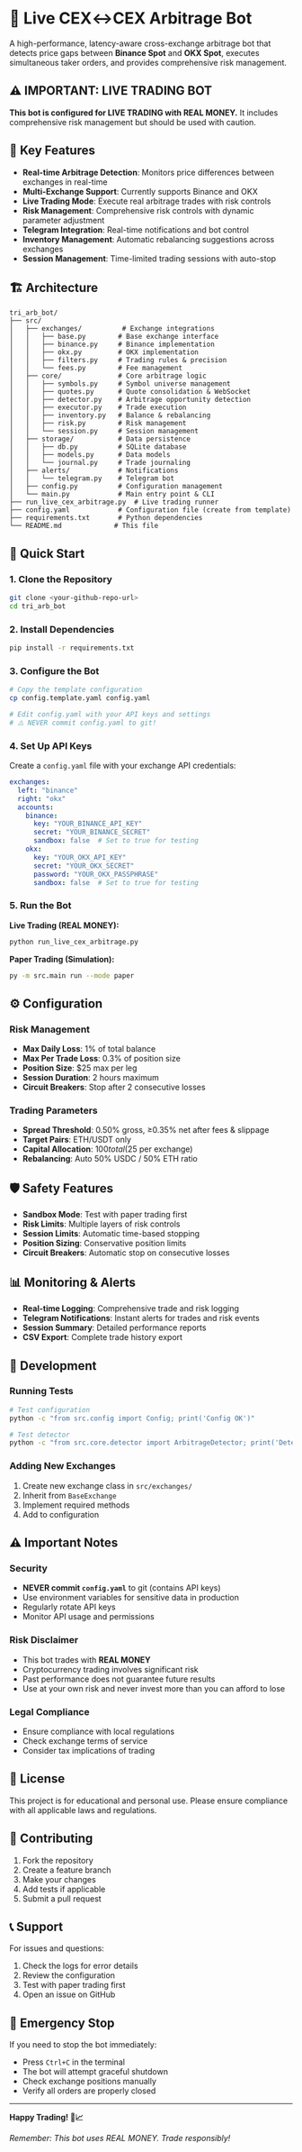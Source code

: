 # 🚀 Live CEX↔CEX Arbitrage Bot

A high-performance, latency-aware cross-exchange arbitrage bot that detects price gaps between **Binance Spot** and **OKX Spot**, executes simultaneous taker orders, and provides comprehensive risk management.

## ⚠️ **IMPORTANT: LIVE TRADING BOT**

**This bot is configured for LIVE TRADING with REAL MONEY.** It includes comprehensive risk management but should be used with caution.

## 🎯 **Key Features**

- **Real-time Arbitrage Detection**: Monitors price differences between exchanges in real-time
- **Multi-Exchange Support**: Currently supports Binance and OKX
- **Live Trading Mode**: Execute real arbitrage trades with risk controls
- **Risk Management**: Comprehensive risk controls with dynamic parameter adjustment
- **Telegram Integration**: Real-time notifications and bot control
- **Inventory Management**: Automatic rebalancing suggestions across exchanges
- **Session Management**: Time-limited trading sessions with auto-stop

## 🏗️ **Architecture**

```
tri_arb_bot/
├── src/
│   ├── exchanges/          # Exchange integrations
│   │   ├── base.py        # Base exchange interface
│   │   ├── binance.py     # Binance implementation
│   │   ├── okx.py         # OKX implementation
│   │   ├── filters.py     # Trading rules & precision
│   │   └── fees.py        # Fee management
│   ├── core/              # Core arbitrage logic
│   │   ├── symbols.py     # Symbol universe management
│   │   ├── quotes.py      # Quote consolidation & WebSocket
│   │   ├── detector.py    # Arbitrage opportunity detection
│   │   ├── executor.py    # Trade execution
│   │   ├── inventory.py   # Balance & rebalancing
│   │   ├── risk.py        # Risk management
│   │   └── session.py     # Session management
│   ├── storage/           # Data persistence
│   │   ├── db.py          # SQLite database
│   │   ├── models.py      # Data models
│   │   └── journal.py     # Trade journaling
│   ├── alerts/            # Notifications
│   │   └── telegram.py    # Telegram bot
│   ├── config.py          # Configuration management
│   └── main.py            # Main entry point & CLI
├── run_live_cex_arbitrage.py  # Live trading runner
├── config.yaml            # Configuration file (create from template)
├── requirements.txt       # Python dependencies
└── README.md             # This file
```

## 🚀 **Quick Start**

### **1. Clone the Repository**
```bash
git clone <your-github-repo-url>
cd tri_arb_bot
```

### **2. Install Dependencies**
```bash
pip install -r requirements.txt
```

### **3. Configure the Bot**
```bash
# Copy the template configuration
cp config.template.yaml config.yaml

# Edit config.yaml with your API keys and settings
# ⚠️ NEVER commit config.yaml to git!
```

### **4. Set Up API Keys**
Create a `config.yaml` file with your exchange API credentials:

```yaml
exchanges:
  left: "binance"
  right: "okx"
  accounts:
    binance:
      key: "YOUR_BINANCE_API_KEY"
      secret: "YOUR_BINANCE_SECRET"
      sandbox: false  # Set to true for testing
    okx:
      key: "YOUR_OKX_API_KEY"
      secret: "YOUR_OKX_SECRET"
      password: "YOUR_OKX_PASSPHRASE"
      sandbox: false  # Set to true for testing
```

### **5. Run the Bot**

**Live Trading (REAL MONEY):**
```bash
python run_live_cex_arbitrage.py
```

**Paper Trading (Simulation):**
```bash
py -m src.main run --mode paper
```

## ⚙️ **Configuration**

### **Risk Management**
- **Max Daily Loss**: 1% of total balance
- **Max Per Trade Loss**: 0.3% of position size
- **Position Size**: $25 max per leg
- **Session Duration**: 2 hours maximum
- **Circuit Breakers**: Stop after 2 consecutive losses

### **Trading Parameters**
- **Spread Threshold**: 0.50% gross, ≥0.35% net after fees & slippage
- **Target Pairs**: ETH/USDT only
- **Capital Allocation**: $100 total ($25 per exchange)
- **Rebalancing**: Auto 50% USDC / 50% ETH ratio

## 🛡️ **Safety Features**

- **Sandbox Mode**: Test with paper trading first
- **Risk Limits**: Multiple layers of risk controls
- **Session Limits**: Automatic time-based stopping
- **Position Sizing**: Conservative position limits
- **Circuit Breakers**: Automatic stop on consecutive losses

## 📊 **Monitoring & Alerts**

- **Real-time Logging**: Comprehensive trade and risk logging
- **Telegram Notifications**: Instant alerts for trades and risk events
- **Session Summary**: Detailed performance reports
- **CSV Export**: Complete trade history export

## 🔧 **Development**

### **Running Tests**
```bash
# Test configuration
python -c "from src.config import Config; print('Config OK')"

# Test detector
python -c "from src.core.detector import ArbitrageDetector; print('Detector OK')"
```

### **Adding New Exchanges**
1. Create new exchange class in `src/exchanges/`
2. Inherit from `BaseExchange`
3. Implement required methods
4. Add to configuration

## ⚠️ **Important Notes**

### **Security**
- **NEVER commit `config.yaml`** to git (contains API keys)
- Use environment variables for sensitive data in production
- Regularly rotate API keys
- Monitor API usage and permissions

### **Risk Disclaimer**
- This bot trades with **REAL MONEY**
- Cryptocurrency trading involves significant risk
- Past performance does not guarantee future results
- Use at your own risk and never invest more than you can afford to lose

### **Legal Compliance**
- Ensure compliance with local regulations
- Check exchange terms of service
- Consider tax implications of trading

## 📝 **License**

This project is for educational and personal use. Please ensure compliance with all applicable laws and regulations.

## 🤝 **Contributing**

1. Fork the repository
2. Create a feature branch
3. Make your changes
4. Add tests if applicable
5. Submit a pull request

## 📞 **Support**

For issues and questions:
1. Check the logs for error details
2. Review the configuration
3. Test with paper trading first
4. Open an issue on GitHub

## 🚨 **Emergency Stop**

If you need to stop the bot immediately:
- Press `Ctrl+C` in the terminal
- The bot will attempt graceful shutdown
- Check exchange positions manually
- Verify all orders are properly closed

---

**Happy Trading! 🚀📈**

*Remember: This bot uses REAL MONEY. Trade responsibly!*
